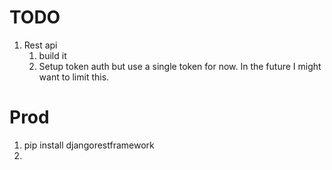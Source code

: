 # TODO
1. Rest api
	1. build it
	1. Setup token auth but use a single token for now. In the future I might want to limit this.
	


# Prod
1. pip install djangorestframework
1. 












